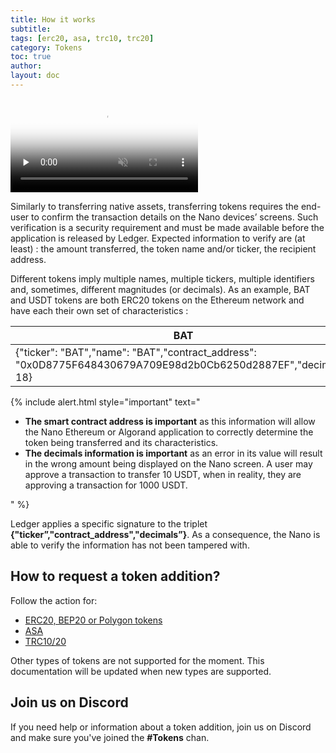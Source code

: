 ```yaml
---
title: How it works
subtitle:
tags: [erc20, asa, trc10, trc20]
category: Tokens
toc: true
author:
layout: doc
---
```


<div class="uk-text-center">
    <video controls muted preload='none' poster='/uploads//videos/covers/Tokens.png' ><source src="/uploads//videos/Tokens.mp4" type='video/mp4'></video><br>
</div>

Similarly to transferring native assets, transferring tokens requires the end-user to confirm the transaction details on the Nano devices’ screens. Such verification is a security requirement and must be made available before the application is released by Ledger. Expected information to verify are (at least) : the amount transferred, the token name and/or ticker, the recipient address.

Different tokens imply multiple names, multiple tickers, multiple identifiers and, sometimes, different magnitudes (or decimals). As an example, BAT and USDT tokens are both ERC20 tokens on the Ethereum network and have each their own set of characteristics :

|     BAT       |     USDT     |
|---------------|--------------|
|{"ticker": "BAT","name": "BAT","contract_address": "0x0D8775F648430679A709E98d2b0Cb6250d2887EF","decimals": 18}|{"ticker": "USDT","name": "Tether USDT","contract_address": "0xdAC17F958D2ee523a2206206994597C13D831ec7","decimals": 6}|

<!--  -->
{% include alert.html style="important" text="<ul><li><b>The smart contract address is important</b> as this information will allow the Nano Ethereum or Algorand application to correctly determine the token being transferred and its characteristics.</li><li><b>The decimals information is important</b> as an error in its value will result in the wrong amount being displayed on the Nano screen. A user may approve a transaction to transfer 10 USDT, when in reality, they are approving a transaction for 1000 USDT.</li></ul>" %}
<!--  -->

Ledger applies a specific signature to the triplet **{"ticker”,"contract_address","decimals”}**. As a consequence, the Nano is able to verify the information has not been tampered with.

## How to request a token addition?

Follow the action for:
- [ERC20, BEP20 or Polygon tokens](../erc20-bep20)
- [ASA](../asa) 
- [TRC10/20](../trc)

Other types of tokens are not supported for the moment. This documentation will be updated when new types are supported.

## Join us on Discord

If you need help or information about a token addition, join us on Discord and make sure you've joined the **#Tokens** chan.
